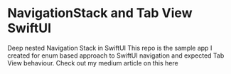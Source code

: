 # NavigationStack and Tab View SwiftUI
Deep nested Navigation Stack in SwiftUI
This repo is the sample app I created for enum based approach to SwiftUI navigation and expected Tab View behaviour.
Check out my medium article on this here

